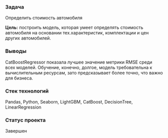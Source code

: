 ### Задача
Определить стоимость автомобиля

**Цель:** построить модель, которая умеет определять стоимость автомобиля на основании тех.характеристик, комплектации и цен других автомобилей.

### Выводы
CatBoostRegressor показала лучшее значение метрики RMSE среди всех моделей. Обучение, конечно, долгое, модель требовательна к вычислительным ресурсам, зато предсказывает более точно, что важно для бизнеса.

### Стек технологий
Pandas, Python, Seaborn, LightGBM, CatBoost, DecisionTree, LinearRegression

### Статус проекта
Завершен

